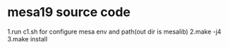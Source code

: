 # mesa19 source code
1.run c1.sh for configure mesa env and path(out dir is mesalib)
2.make -j4
3.make install
